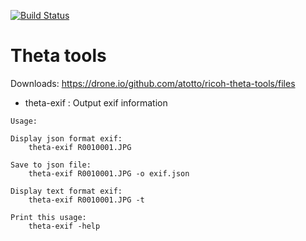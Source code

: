 [![Build Status](https://travis-ci.org/atotto/ricoh-theta-tools.png)](https://travis-ci.org/atotto/ricoh-theta-tools)

# Theta tools

Downloads: https://drone.io/github.com/atotto/ricoh-theta-tools/files


* theta-exif : Output exif information

```
Usage:

Display json format exif:
    theta-exif R0010001.JPG

Save to json file:
    theta-exif R0010001.JPG -o exif.json

Display text format exif:
    theta-exif R0010001.JPG -t

Print this usage:
    theta-exif -help
```


